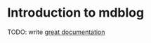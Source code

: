 # Introduction to mdblog

TODO: write [great documentation](http://jacobian.org/writing/great-documentation/what-to-write/)
